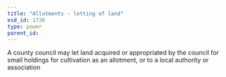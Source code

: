 ```yaml
---
title: "Allotments - letting of land"
esd_id: 1736
type: power
parent_id:  
---
```


A county council may let land acquired or appropriated by the council for small holdings for cultivation as an allotment, or to a local authority or association

